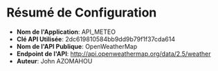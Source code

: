 # Résumé de Configuration

- **Nom de l'Application**: API_METEO
- **Clé API Utilisée**: 2dc619810584bb9dd9b79f1f37cda614
- **Nom de l'API Publique**: OpenWeatherMap
- **Endpoint de l'API**: http://api.openweathermap.org/data/2.5/weather
- **Auteur**: John AZOMAHOU
